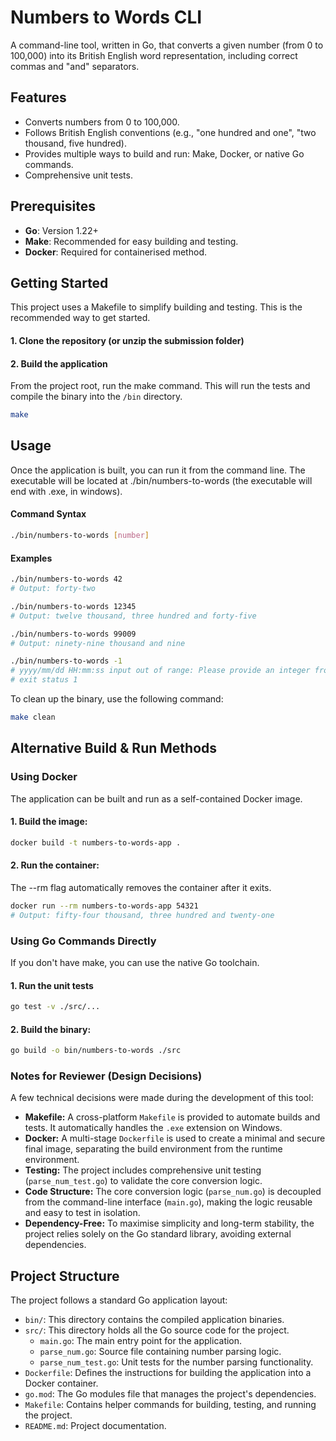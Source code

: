 # Numbers to Words CLI

A command-line tool, written in Go, that converts a given number (from 0 to 100,000) into its British English word representation, including correct commas and "and" separators.


## Features

- Converts numbers from 0 to 100,000.
- Follows British English conventions (e.g., "one hundred and one", "two thousand, five hundred).
- Provides multiple ways to build and run: Make, Docker, or native Go commands.
- Comprehensive unit tests.

## Prerequisites

- **Go**: Version 1.22+
- **Make**: Recommended for easy building and testing.
- **Docker**: Required for containerised method.

## Getting Started

This project uses a Makefile to simplify building and testing. This is the recommended way to get started.

#### 1. Clone the repository (or unzip the submission folder)
#### 2. Build the application
From the project root, run the make command. This will run the tests and compile the binary into the ``` /bin ``` directory.

```sh
make
```

## Usage

Once the application is built, you can run it from the command line. The executable will be located at ./bin/numbers-to-words (the executable will end with .exe, in windows).

#### Command Syntax

```sh
./bin/numbers-to-words [number]
```

#### Examples

```sh
./bin/numbers-to-words 42
# Output: forty-two

./bin/numbers-to-words 12345
# Output: twelve thousand, three hundred and forty-five

./bin/numbers-to-words 99009
# Output: ninety-nine thousand and nine

./bin/numbers-to-words -1
# yyyy/mm/dd HH:mm:ss input out of range: Please provide an integer from 0 to 100000
# exit status 1
```

To clean up the binary, use the following command:

```sh
make clean
```

## Alternative Build & Run Methods

### Using Docker
The application can be built and run as a self-contained Docker image.

#### 1. Build the image:

```sh
docker build -t numbers-to-words-app .
```
#### 2. Run the container:
The --rm flag automatically removes the container after it exits.

```sh
docker run --rm numbers-to-words-app 54321
# Output: fifty-four thousand, three hundred and twenty-one
```

### Using Go Commands Directly

If you don't have make, you can use the native Go toolchain.

#### 1. Run the unit tests

```sh
go test -v ./src/... 
```

#### 2. Build the binary:

```sh
go build -o bin/numbers-to-words ./src
```

### Notes for Reviewer (Design Decisions)

A few technical decisions were made during the development of this tool:

- **Makefile:** A cross-platform ```Makefile``` is provided to automate builds and tests. It automatically handles the ```.exe``` extension on Windows.
- **Docker:** A multi-stage ```Dockerfile``` is used to create a minimal and secure final image, separating the build environment from the runtime environment.
- **Testing:** The project includes comprehensive unit testing (```parse_num_test.go```) to validate the core conversion logic.
- **Code Structure:** The core conversion logic (```parse_num.go```) is decoupled from the command-line interface (```main.go```), making the logic reusable and easy to test in isolation.
- **Dependency-Free:** To maximise simplicity and long-term stability, the project relies solely on the Go standard library, avoiding external dependencies.


## Project Structure

The project follows a standard Go application layout:

* `bin/`: This directory contains the compiled application binaries.
* `src/`: This directory holds all the Go source code for the project.
    * `main.go`: The main entry point for the application.
    * `parse_num.go`: Source file containing number parsing logic.
    * `parse_num_test.go`: Unit tests for the number parsing functionality.
* `Dockerfile`: Defines the instructions for building the application into a Docker container.
* `go.mod`: The Go modules file that manages the project's dependencies.
* `Makefile`: Contains helper commands for building, testing, and running the project.
* `README.md`: Project documentation.